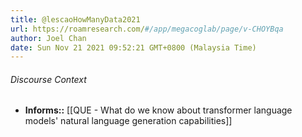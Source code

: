 ```yaml
---
title: @lescaoHowManyData2021
url: https://roamresearch.com/#/app/megacoglab/page/v-CHOYBqa
author: Joel Chan
date: Sun Nov 21 2021 09:52:21 GMT+0800 (Malaysia Time)
---
```




###### Discourse Context

- **Informs::** [[QUE - What do we know about transformer language models' natural language generation capabilities]]
